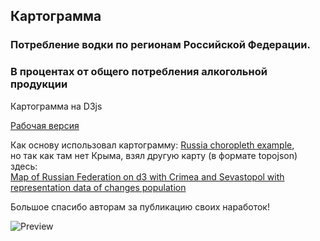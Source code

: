 ## Картограмма ##
### Потребление водки по регионам Российской Федерации. ###
### В процентах от общего потребления алкогольной продукции ###
Картограмма на D3js

[Рабочая версия](https://vittuwork.github.io/choropleth_ap/index.html)


Как основу использовал картограмму:
[Russia choropleth example](http://bl.ocks.org/KoGor/5685876),  
но так как там нет Крыма, взял другую карту (в формате topojson) здесь:  
[Map of Russian Federation on d3 with Crimea and Sevastopol with representation data of changes population](https://github.com/logvik/d3_russian_map)

Большое спасибо авторам за публикацию своих наработок!





![Preview](http://vittuwork.github.io/choropleth_ap/preview.png)
